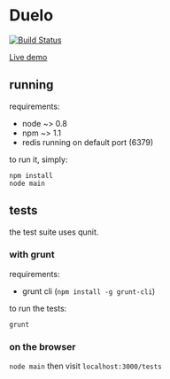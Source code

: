 # Duelo

[![Build Status](https://travis-ci.org/jpbochi/duelo.png?branch=master)](https://travis-ci.org/jpbochi/duelo)

[Live demo](http://duelo.herokuapp.com/)

## running

requirements:

* node ~> 0.8
* npm ~> 1.1
* redis running on default port (6379)

to run it, simply:

```
npm install
node main
```

## tests

the test suite uses qunit.

### with grunt

requirements:

* grunt cli (`npm install -g grunt-cli`)

to run the tests:

```
grunt
```

### on the browser

`node main` then visit `localhost:3000/tests`
